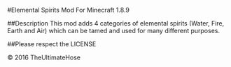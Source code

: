 #Elemental Spirits Mod
For Minecraft 1.8.9

##Description
This mod adds 4 categories of elemental spirits (Water, Fire, Earth and Air)
which can be tamed and used for many different purposes. <br>

##Please respect the LICENSE

© 2016  TheUltimateHose
